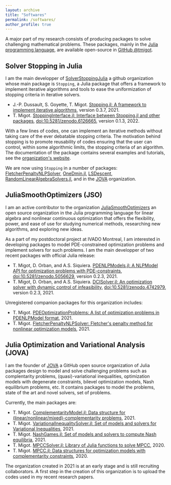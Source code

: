 ```yaml
---
layout: archive
title: "Softwares"
permalink: /softwares/
author_profile: true
---
```


A major part of my research consists of producing packages to solve challenging mathematical problems.
These packages, mainly in the [Julia programming language](https://julialang.org), are available open-source in <a href="https://github.com/tmigot">GitHub @tmigot</a>.

## Solver Stopping in Julia

I am the main developper of [SolverStoppingJulia](https://github.com/SolverStoppingJulia) a github organization whose main package is `Stopping`, a Julia package that offers a framework to implement iterative algorithms and tools to ease the uniformization of stopping criteria in iterative solvers.

* J.-P. Dussault, S. Goyette, T. Migot. [Stopping.jl: A framework to implement iterative algorithms](https://github.com/vepiteski/Stopping.jl), version 0.3.7, 2021.
* T. Migot. [StoppingInterface.jl: Interface between Stopping.jl and other packages](https://github.com/tmigot/StoppingInterface.jl), [doi:10.5281/zenodo.6126665](https://doi.org/10.5281/zenodo.6126665), version 0.1.3, 2022.

With a few lines of codes, one can implement an iterative methods without taking care of the ever debatable stopping criteria.
The motivation behind stopping is to promote reusability of codes ensuring that the user can control, within some algorithmic limits, the stopping criteria of an algorithm.
The documentation of the package contains several examples and tutorials, see the [organization's website](https://solverstoppingjulia.github.io/StoppingTutorials.jl/dev/).

We are now using `Stopping` in a number of packages: [FletcherPenaltyNLPSolver](https://github.com/tmigot/FletcherPenaltyNLPSolver), [OneDmin.jl](https://github.com/vepiteski/OneDmin.jl), [LSDescent](https://github.com/vepiteski/LSDescent), [RandomLinearAlgebraSolvers.jl](https://github.com/tmigot/RandomLinearAlgebraSolvers.jl), and in the [JOVA](https://github.com/JuliaOptimizationVariationalAnalysis) organization.

## JuliaSmoothOptimizers (JSO)

I am an active contributor to the organization [JuliaSmoothOptimizers](https://juliasmoothoptimizers.github.io) an open source organization in the Julia programming language for linear algebra and nonlinear continuous optimization that offers the flexibility, power, and ease of use for studying numerical methods, researching new algorithms, and exploring new ideas.

As a part of my postdoctoral project at IVADO Montreal, I am interested in developing packages to model PDE-constrained optimization problems and implement solvers for such problems.
I am the main developper of two recent packages with official Julia release:
* T. Migot, D. Orban, and A.S. Siquiera. [PDENLPModels.jl: A NLPModel API for optimization problems with PDE-constraints](https://github.com/JuliaSmoothOptimizers/PDENLPModels.jl), [doi:10.5281/zenodo.5056629](https://doi.org/10.5281/zenodo.5056629), version 0.2.3, 2021.
* T. Migot, D. Orban, and A.S. Siquiera. [DCISolver.jl: An optimization solver with dynamic control of infeasibility](https://github.com/JuliaSmoothOptimizers/DCISolver.jl), [doi:10.5281/zenodo.4742979](https://doi.org/10.5281/zenodo.4742979), version 0.2.3, 2021.

Unregistered companion packages for this organization includes:
* T. Migot. [PDEOptimizationProblems: A list of optimization problems in PDENLPModel format](https://github.com/tmigot/PDEOptimizationProblems), 2021.
* T. Migot. [FletcherPenaltyNLPSolver: Fletcher's penalty method for nonlinear optimization models](https://github.com/tmigot/FletcherPenaltyNLPSolver), 2021.

## Julia Optimization and Variational Analysis (JOVA)

I am the founder of [JOVA](https://github.com/JuliaOptimizationVariationalAnalysis) a GitHub open source organization of Julia packages design to model and solve challenging problems such as complentarity problems, (quasi)-variational inequalities, optimization models with degenerate constraints, bilevel optimization models, Nash equilibrium problems, etc. It contains packages to model the problems, state of the art and novel solvers, set of problems.

Currently, the main packages are:
* T. Migot. [ComplementarityModel.jl: Data structure for (linear/nonlinear/mixed)-complementarity problems](https://github.com/JuliaOptimizationVariationalAnalysis/ComplementarityModel.jl), 2021.
* T. Migot. [VariationalInequalitySolver.jl: Set of models and solvers for Variational Inequalities](https://github.com/JuliaOptimizationVariationalAnalysis/VariationalInequalitySolver.jl), 2021.
* T. Migot. [NashGames.jl: Set of models and solvers to compute Nash equilibria](https://github.com/JuliaOptimizationVariationalAnalysis/NashGames.jl), 2021.
* T. Migot. [MPCCSolver.jl: Library of Julia functions to solve MPCC](https://github.com/tmigot/MPCCSolver.jl), 2020.
* T. Migot. [MPCC.jl: Data structures for optimization models with complementarity constraints](https://github.com/tmigot/MPCC.jl), 2020.

The organization created in 2021 is at an early stage and is still recruiting collaborators.
A first step in the creation of this organization is to upload the codes used in my recent research papers.
